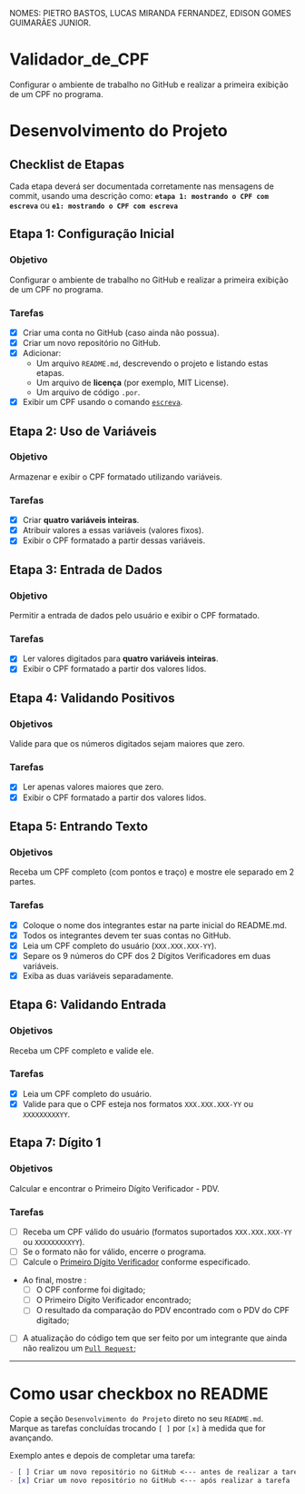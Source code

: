 NOMES: PIETRO BASTOS, LUCAS MIRANDA FERNANDEZ, EDISON GOMES GUIMARÃES JUNIOR. 

# Validador_de_CPF
Configurar o ambiente de trabalho no GitHub e realizar a primeira exibição de um CPF no programa.

# Desenvolvimento do Projeto

## Checklist de Etapas

Cada etapa deverá ser documentada corretamente nas mensagens de commit, usando uma descrição como:
**`etapa 1: mostrando o CPF com escreva`** ou **`e1: mostrando o CPF com escreva`**

## Etapa 1: Configuração Inicial

### Objetivo
Configurar o ambiente de trabalho no GitHub e realizar a primeira exibição de um CPF no programa.

### Tarefas
- [X] Criar uma conta no GitHub (caso ainda não possua).
- [X] Criar um novo repositório no GitHub.
- [X] Adicionar:
    - Um arquivo `README.md`, descrevendo o projeto e listando estas etapas.
    - Um arquivo de **licença** (por exemplo, MIT License).
    - Um arquivo de código `.por`.
- [X] Exibir um CPF usando o comando [`escreva`](https://github.com/gutohertzog/tds-senac-tech/blob/main/uc2-desenvolver-algoritmos/1.portugol/entrada-saida.md#fun%C3%A7%C3%A3o-escreva).
## Etapa 2: Uso de Variáveis

### Objetivo
Armazenar e exibir o CPF formatado utilizando variáveis.

### Tarefas
- [x] Criar **quatro variáveis inteiras**.
- [x] Atribuir valores a essas variáveis (valores fixos).
- [x] Exibir o CPF formatado a partir dessas variáveis.

## Etapa 3: Entrada de Dados

### Objetivo
Permitir a entrada de dados pelo usuário e exibir o CPF formatado.

### Tarefas
- [x] Ler valores digitados para **quatro variáveis inteiras**.
- [x] Exibir o CPF formatado a partir dos valores lidos.

## Etapa 4: Validando Positivos

### Objetivos
Valide para que os números digitados sejam maiores que zero.

### Tarefas
- [x] Ler apenas valores maiores que zero.
- [x] Exibir o CPF formatado a partir dos valores lidos.

## Etapa 5: Entrando Texto

### Objetivos
Receba um CPF completo (com pontos e traço) e mostre ele separado em 2 partes.

### Tarefas
- [X] Coloque o nome dos integrantes estar na parte inicial do README.md.
- [X] Todos os integrantes devem ter suas contas no GitHub.
- [X] Leia um CPF completo do usuário (`XXX.XXX.XXX-YY`).
- [X] Separe os 9 números do CPF dos 2 Dígitos Verificadores em duas variáveis.
- [X] Exiba as duas variáveis separadamente.

## Etapa 6: Validando Entrada

### Objetivos
Receba um CPF completo e valide ele.

### Tarefas
- [x] Leia um CPF completo do usuário.
- [x] Valide para que o CPF esteja nos formatos `XXX.XXX.XXX-YY` ou `XXXXXXXXXYY`.

## Etapa 7: Dígito 1

### Objetivos
Calcular e encontrar o Primeiro Dígito Verificador - PDV.

### Tarefas
- [ ] Receba um CPF válido do usuário (formatos suportados `XXX.XXX.XXX-YY` ou `XXXXXXXXXYY`).
- [ ] Se o formato não for válido, encerre o programa.
- [ ] Calcule o [Primeiro Dígito Verificador](#cálculo-do-primeiro-dígito) conforme especificado.
- Ao final, mostre :
    - [ ] O CPF conforme foi digitado;
    - [ ] O Primeiro Dígito Verificador encontrado;
    - [ ] O resultado da comparação do PDV encontrado com o PDV do CPF digitado;
- [ ] A atualização do código tem que ser feito por um integrante que ainda não realizou um [`Pull Request`](https://docs.github.com/pt/pull-requests/collaborating-with-pull-requests/proposing-changes-to-your-work-with-pull-requests/creating-a-pull-request-from-a-fork);


---



# Como usar checkbox no README

Copie a seção `Desenvolvimento do Projeto` direto no seu `README.md`.<br>
Marque as tarefas concluídas trocando `[ ]` por `[x]` à medida que for avançando.

Exemplo antes e depois de completar uma tarefa:

```markdown
- [ ] Criar um novo repositório no GitHub <--- antes de realizar a tarefa
- [x] Criar um novo repositório no GitHub <--- após realizar a tarefa
```
